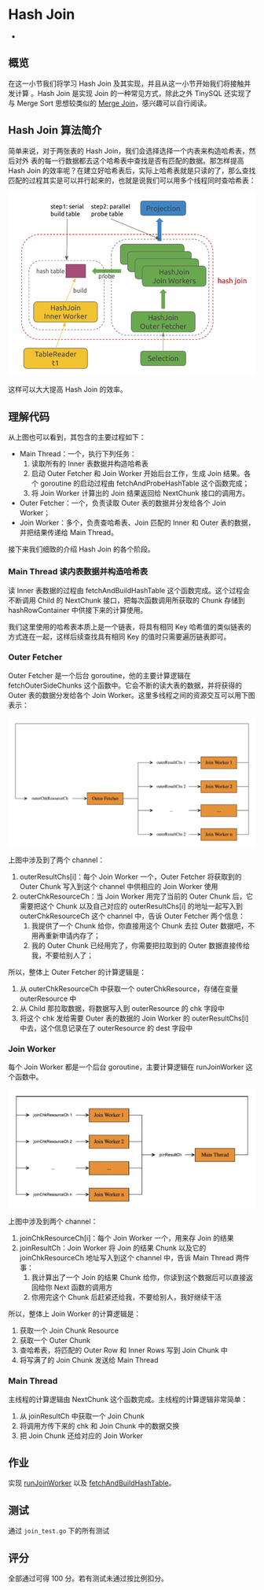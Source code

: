 # Hash Join
-
## 概览

在这一小节我们将学习 Hash Join 及其实现，并且从这一小节开始我们将接触并发计算
。Hash Join 是实现 Join 的一种常见方式，除此之外 TinySQL 还实现了与 Merge Sort 思想较类似的 [Merge Join](https://github.com/pingcap-incubator/tinysql/blob/master/executor/merge_join.go#L24)，感兴趣可以自行阅读。

## Hash Join 算法简介

简单来说，对于两张表的 Hash Join，我们会选择选择一个内表来构造哈希表，然后对外 表的每一行数据都去这个哈希表中查找是否有匹配的数据。那怎样提高 Hash Join 的效率呢？在建立好哈希表后，实际上哈希表就是只读的了，那么查找匹配的过程其实是可以并行起来的，也就是说我们可以用多个线程同时查哈希表：

![Hash Join 1](./imgs/proj3-part2-1.png)

这样可以大大提高 Hash Join 的效率。

## 理解代码

从上图也可以看到，其包含的主要过程如下：

- Main Thread：一个，执行下列任务：
	1. 读取所有的 Inner 表数据并构造哈希表
	2. 启动 Outer Fetcher 和 Join Worker 开始后台工作，生成 Join 结果。各个 goroutine 的启动过程由 fetchAndProbeHashTable 这个函数完成；
	3. 将 Join Worker 计算出的 Join 结果返回给 NextChunk 接口的调用方。
- Outer Fetcher：一个，负责读取 Outer 表的数据并分发给各个 Join Worker；
- Join Worker：多个，负责查哈希表、Join 匹配的 Inner 和 Outer 表的数据，并把结果传递给 Main Thread。

接下来我们细致的介绍 Hash Join 的各个阶段。

### Main Thread 读内表数据并构造哈希表

读 Inner 表数据的过程由 fetchAndBuildHashTable 这个函数完成。这个过程会不断调用 Child 的 NextChunk 接口，把每次函数调用所获取的 Chunk 存储到 hashRowContainer 中供接下来的计算使用。

我们这里使用的哈希表本质上是一个链表，将具有相同 Key 哈希值的类似链表的方式连在一起，这样后续查找具有相同 Key 的值时只需要遍历链表即可。

### Outer Fetcher

Outer Fetcher 是一个后台 goroutine，他的主要计算逻辑在 fetchOuterSideChunks 这个函数中。它会不断的读大表的数据，并将获得的 Outer 表的数据分发给各个 Join Worker。这里多线程之间的资源交互可以用下图表示：

![Hash Join 2](./imgs/proj3-part2-2.jpg)

上图中涉及到了两个 channel：

1. outerResultChs[i]：每个 Join Worker 一个，Outer Fetcher 将获取到的 Outer Chunk 写入到这个 channel 中供相应的 Join Worker 使用
2. outerChkResourceCh：当 Join Worker 用完了当前的 Outer Chunk 后，它需要把这个 Chunk 以及自己对应的 outerResultChs[i] 的地址一起写入到 outerChkResourceCh 这个 channel 中，告诉 Outer Fetcher 两个信息：
	1. 我提供了一个 Chunk 给你，你直接用这个 Chunk 去拉 Outer 数据吧，不用再重新申请内存了；
	2. 我的 Outer Chunk 已经用完了，你需要把拉取到的 Outer 数据直接传给我，不要给别人了；

所以，整体上 Outer Fetcher 的计算逻辑是：

1. 从 outerChkResourceCh 中获取一个 outerChkResource，存储在变量 outerResource 中
2. 从 Child 那拉取数据，将数据写入到 outerResource 的 chk 字段中
3. 将这个 chk 发给需要 Outer 表的数据的 Join Worker 的 outerResultChs[i] 中去，这个信息记录在了 outerResource 的 dest 字段中

### Join Worker

每个 Join Worker 都是一个后台 goroutine，主要计算逻辑在 runJoinWorker 这个函数中。

![Hash Join 3](./imgs/proj3-part2-3.jpg)

上图中涉及到两个 channel：

1. joinChkResourceCh[i]：每个 Join Worker 一个，用来存 Join 的结果
2. joinResultCh：Join Worker 将 Join 的结果 Chunk 以及它的 joinChkResourceCh 地址写入到这个 channel 中，告诉 Main Thread 两件事：
	1. 我计算出了一个 Join 的结果 Chunk 给你，你读到这个数据后可以直接返回给你 Next 函数的调用方
	2. 你用完这个 Chunk 后赶紧还给我，不要给别人，我好继续干活


所以，整体上 Join Worker 的计算逻辑是：

1. 获取一个 Join Chunk Resource
2. 获取一个 Outer Chunk
3. 查哈希表，将匹配的 Outer Row 和 Inner Rows 写到 Join Chunk 中
4. 将写满了的 Join Chunk 发送给 Main Thread

### Main Thread

主线程的计算逻辑由 NextChunk 这个函数完成。主线程的计算逻辑非常简单：

1. 从 joinResultCh 中获取一个 Join Chunk 
2. 将调用方传下来的 chk 和 Join Chunk 中的数据交换
3. 把 Join Chunk 还给对应的 Join Worker

## 作业

实现 [runJoinWorker](https://github.com/pingcap-incubator/tinysql/blob/hash-join/executor/join.go#L243) 以及 [fetchAndBuildHashTable](https://github.com/pingcap-incubator/tinysql/blob/hash-join/executor/join.go#L148)。

## 测试

通过 `join_test.go` 下的所有测试

## 评分

全部通过可得 100 分。若有测试未通过按比例扣分。

